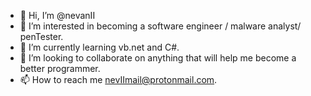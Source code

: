 - 👋 Hi, I’m @nevanII
- 👀 I’m interested in becoming a software engineer / malware analyst/ penTester.
- 🌱 I’m currently learning vb.net and C#.
- 💞️ I’m looking to collaborate on anything that will help me become a better programmer.
- 📫 How to reach me nevIImail@protonmail.com.

<!---
nevanII/nevanII is a ✨ special ✨ repository because its `README.md` (this file) appears on your GitHub profile.
You can click the Preview link to take a look at your changes.
--->
